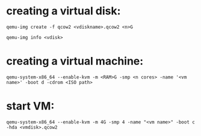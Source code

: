 # creating a virtual disk:

```
qemu-img create -f qcow2 <vdiskname>.qcow2 <n>G
```

```
qemu-img info <vdisk>
```

# creating a virtual machine:

```
qemu-system-x86_64 --enable-kvm -m <RAM>G -smp <n cores> -name '<vm name>' -boot d -cdrom <ISO path>
```

# start VM:

```
qemu-system-x86_64 --enable-kvm -m 4G -smp 4 -name "<vm name>" -boot c -hda <vmdisk>.qcow2
```
